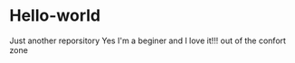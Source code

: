 Hello-world
===========

Just another reporsitory
Yes I'm a beginer and I love it!!! out of the confort zone
